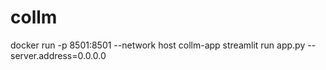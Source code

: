 # collm
docker run -p 8501:8501 --network host collm-app streamlit run app.py --server.address=0.0.0.0
